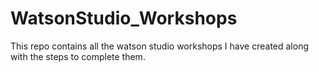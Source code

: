 # WatsonStudio_Workshops
This repo contains all the watson studio workshops I have created along with the steps to complete them.
